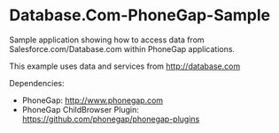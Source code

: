 Database.Com-PhoneGap-Sample
============================

Sample application showing how to access data from Salesforce.com/Database.com within PhoneGap applications.   

This example uses data and services from http://database.com

Dependencies:
* PhoneGap:  http://www.phonegap.com
* PhoneGap ChildBrowser Plugin: https://github.com/phonegap/phonegap-plugins
